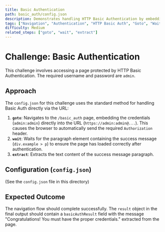 ```yaml
---
title: Basic Authentication
path: basic_auth/config.json
description: Demonstrates handling HTTP Basic Authentication by embedding credentials in the URL and extracting the success message.
tags: ["Navigation", "Authentication", "HTTP Basic Auth", "Goto", "Wait", "Extract"]
difficulty: Medium
related_steps: ["goto", "wait", "extract"]
---
```


# Challenge: Basic Authentication

This challenge involves accessing a page protected by HTTP Basic Authentication. The required username and password are `admin`.

## Approach

The `config.json` for this challenge uses the standard method for handling Basic Auth directly via the URL:

1.  **`goto`**: Navigates to the `/basic_auth` page, embedding the credentials (`admin:admin`) directly into the URL (`https://admin:admin@...`). This causes the browser to automatically send the required `Authorization` header.
2.  **`wait`**: Waits for the paragraph element containing the success message (`div.example > p`) to ensure the page has loaded correctly after authentication.
3.  **`extract`**: Extracts the text content of the success message paragraph.

## Configuration (`config.json`)

(See the `config.json` file in this directory)

## Expected Outcome

The navigation flow should complete successfully. The `result` object in the final output should contain a `basicAuthResult` field with the message "Congratulations! You must have the proper credentials." extracted from the page.
